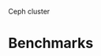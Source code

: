Ceph cluster
# Benchmarks


<!-- .slide: data-background="images/ceph_benchmarks_bottom_to_top.svg" data-background-size="auto 95%" -->

